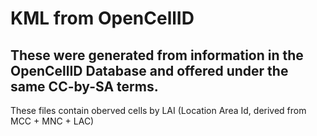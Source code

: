 # KML from OpenCellID
## These were generated from information in the OpenCellID Database and offered under the same CC-by-SA terms.

These files contain oberved cells by LAI (Location Area Id, derived from MCC + MNC + LAC)
